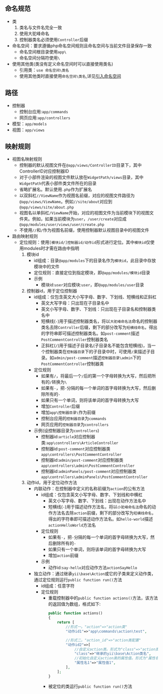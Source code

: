 ## 命名规范
* 类
    1. 类名与文件名完全一致
    1. 使用大驼峰命名
    1. 控制器类名必须使用`Controller`后缀
* 命名空间：要求遵循php命名空间规则且命名空间与当前文件目录保存一致
    * 命名空间根目录使用`app\`
    * 命名空间分隔符使用`\`
* 使用其他类(类没有定义命名空间时可以直接使用类名)
    * 引用类：`use 命名空间\类名`
    * 使用其他类时直接使用`命名空间\类名`,详见[引入命名空间](../../php/命名空间)

## 路径
* 控制器
    * 控制台应用:`app/commands`
    * 网页应用:`app/controllers`
* 模型：`app/models`
* 视图：`app/views`

## 映射规则
* 视图名映射规则 
    * 控制器的默认视图文件在`@app/views/ControllerID`目录下，其中ControllerID对应控制器ID
    * 对于小部件渲染的视图文件默认放在`WidgetPath/views`目录，其中`WidgetPath`代表小部件类文件所在的目录
    * 省略扩展名。默认使用`.php`作为扩展名
    * 以双斜杠`//ViewName`作为视图名前缀，对应的视图文件路径为`@app/views/ViewName`。例如`//site/about`对应到`@app/views/site/about.php`
    * 视图名以单斜杠`/ViewName`开始，对应的视图文件为当前模块下的视图文件夹。例如，如果当前模块为`user`，`/user/create`对应成`@app/modules/user/views/user/create.php`
    * 不使用`//`和`/`作为视图名前缀，使用控制器默认视图目录中的视图文件
* 路由映射规则
    * 定位规则：使用`[模块id/]控制器id/动作id`形式进行定位。其中`模块id`仅使用modules时才需在路由中指明
        1. 模块id
            * id组成：目录`@app/modules`下的目录名作为`模块id`，此目录中存放模块中的文件
            * 定位规则：直接定位到指定模块，即`@app/modules/模块id`目录 
            * 示例
                * 模块id:`user`对应模块:`user`，即`@app/modules/user`目录 
        1. 控制器id，用于定位控制器
            * id组成：仅包含英文大小写字母、数字、下划线、短横线和正斜杠
                * 英文大写字母：只出现在子目录名中
                * 英文小写字母、数字、下划线：只出现在子目录名和控制器类名中
                * 短横线(`-`)用于描述控制器类名，将以`大驼峰命名法`命名的控制器类名去除`Controller`后缀，剩下的部分改写为`短横线命名`，得出的字符串即可描述控制器类名。如`post-comment`描述`PostCommentController`控制器类名
                * 正斜杠(`/`)用于描述子目录名(子目录名不能包含短横线)，当一个控制器类在`控制器目录`下的子目录中时，可使用`/`来描述子目录。如`admin/post-comment`描述`控制器目录\admin`下的`PostCommentController`控制器类 
            * 定位规则
                * 如果有`/`，将最后一个`/`后的第一个字母转换为大写，然后把所有的`/`转换为`\`
                * 如果有`-`，把`-`分隔的每一个单词的首字母转换为大写，然后删除所有的`-`
                * 如果只有一个单词，则将该单词的首字母转换为大写
                * 增加`Controller`后缀
                * 增加`app\控制器目录\`作为前缀
                * 控制台应用的`控制器目录`为`commands`
                * 网页应用的`控制器目录`为`controllers`
            * 示例(设控制器目录为`controllers`)
                * 控制器id:`article`对应控制器类:`app\controllers\ArticleController`
                * 控制器id:`post-comment`对应控制器类`app\controllers\PostCommentController`
                * 控制器id:`admin/post-comment`对应控制器类`app\controllers\admin\PostCommentController`
                * 控制器id:`adminPanels/post-comment`对应控制器类`app\controllers\adminPanels\PostCommentController`
        1. 动作id，用于定位动作方法
            * 内联动作：在控制器中定义的名称前缀为`action`的公有方法
                * id组成：仅包含英文小写字母、数字、下划线和中横杠
                    * 英文小写字母、数字、下划线：出现在动作方法名中
                    * 短横线(`-`)用于描述动作方法名，将以`小驼峰命名法`命名的动作方法名去除`action`前缀，剩下的部分改写为`短横线命名`，得出的字符串即可描述动作方法名。如`hello-world`描述`actionHelloWorld`方法名
                * 定位规则
                    * 如果有`-`，把`-`分隔的每一个单词的首字母转换为大写，然后删除所有的`-`
                    * 如果只有一个单词，则将该单词的首字母转换为大写
                    * 增加`action`前缀
                * 示例
                    * 动作id:`say-hello`对应动作方法`actionSayHello`
            * 独立动作：通过继承`yii\base\Action`或它的子类来定义动作类，通过定位规则运行`public function run()`方法
                * id组成：任意字符
                * 定位规则
                    * 重载控制器中的`public function actions()`方法，该方法的返回值为数组，格式如下:
                        ```php
                        public function actions()
                        {
                            return [
                                //形式一。"action"=>"action类"
                                "动作id1"=>"app\commands\action\test",

                                //形式二。"action_id"=>"action类配置"
                                "动作id2"=>[
                                    //自定义action类。形式为"class"=>"action类"
                                    "class"=>"继承的yii\base\Action类名",    
                                    //初始化自定义action类的属性值。形式为"属性名"=>"属性值"
                                    "属性名1"=>"属性值1",      
                                ],    
                            ];
                        }
                        ``` 
                    * 被定位的类运行`public function run()`方法